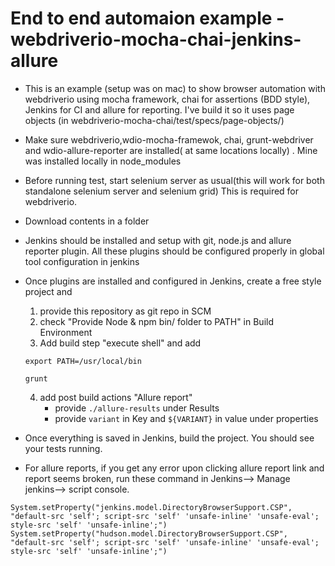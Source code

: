 
# End to end automaion example - webdriverio-mocha-chai-jenkins-allure
- This is an example (setup was on mac) to show browser automation with webdriverio using mocha framework, chai for assertions (BDD style), Jenkins for CI and allure for reporting. I've build it so it uses page objects (in webdriverio-mocha-chai/test/specs/page-objects/)
- Make sure webdriverio,wdio-mocha-framewok, chai, grunt-webdriver  and wdio-allure-reporter  are installed( at same locations locally) . Mine was installed locally in node_modules
- Before running test, start selenium server as usual(this will work for both standalone selenium server and selenium grid) This is required for webdriverio.
- Download contents in a folder
- Jenkins should be installed and setup with git, node.js and allure reporter plugin. All these plugins should be configured properly in global tool configuration in jenkins
- Once plugins are installed and configured in Jenkins, create a free style project and 
  1. provide this repository as git repo in SCM
  2. check "Provide Node & npm bin/ folder to PATH" in Build Environment
  3. Add build step "execute shell" and add 
    
    `export PATH=/usr/local/bin`
    
    `grunt`
    
  4. add post build actions "Allure report"   
      - provide `./allure-results` under Results
      - provide `variant` in Key and `${VARIANT}` in value under properties
- Once everything is saved in Jenkins, build the project. You should see your tests running.
- For allure reports, if you get any error upon clicking allure report link and report seems broken, run these command in Jenkins--> Manage jenkins--> script console.

`System.setProperty("jenkins.model.DirectoryBrowserSupport.CSP", "default-src 'self'; script-src 'self' 'unsafe-inline' 'unsafe-eval'; style-src 'self' 'unsafe-inline';")
System.setProperty("hudson.model.DirectoryBrowserSupport.CSP", "default-src 'self'; script-src 'self' 'unsafe-inline' 'unsafe-eval'; style-src 'self' 'unsafe-inline';")`
   


